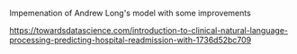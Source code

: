 Impemenation of Andrew Long's model with some improvements

https://towardsdatascience.com/introduction-to-clinical-natural-language-processing-predicting-hospital-readmission-with-1736d52bc709
